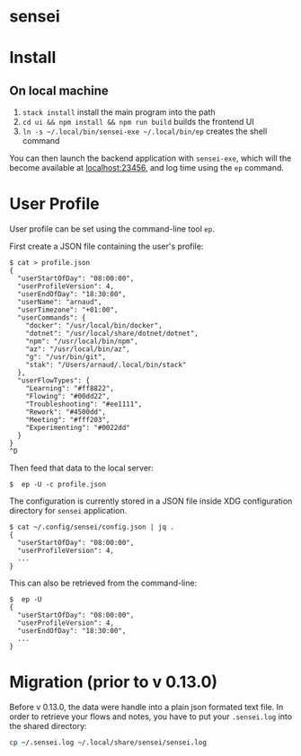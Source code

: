 # sensei

# Install

## On local machine

1. `stack install` install the main program into the path
2. `cd ui && npm install && npm run build` builds the frontend UI
3. `ln -s ~/.local/bin/sensei-exe ~/.local/bin/ep` creates the shell command

You can then launch the backend application with `sensei-exe`, which will the become available at [localhost:23456](http://localhost:23456), and log time using the `ep` command.

# User Profile

User profile can be set using the command-line tool `ep`.

First create a JSON file containing the user's profile:

```
$ cat > profile.json
{
  "userStartOfDay": "08:00:00",
  "userProfileVersion": 4,
  "userEndOfDay": "18:30:00",
  "userName": "arnaud",
  "userTimezone": "+01:00",
  "userCommands": {
    "docker": "/usr/local/bin/docker",
    "dotnet": "/usr/local/share/dotnet/dotnet",
    "npm": "/usr/local/bin/npm",
    "az": "/usr/local/bin/az",
    "g": "/usr/bin/git",
    "stak": "/Users/arnaud/.local/bin/stack"
  },
  "userFlowTypes": {
    "Learning": "#ff8822",
    "Flowing": "#00dd22",
    "Troubleshooting": "#ee1111",
    "Rework": "#4500dd",
    "Meeting": "#fff203",
    "Experimenting": "#0022dd"
  }
}
^D
```

Then feed that data to the local server:

```
$  ep -U -c profile.json
```

The configuration is currently stored in a JSON file inside XDG configuration directory for `sensei` application.

```
$ cat ~/.config/sensei/config.json | jq .
{
  "userStartOfDay": "08:00:00",
  "userProfileVersion": 4,
  ...
}
```

This can also be retrieved from the command-line:

```
$  ep -U
{
  "userStartOfDay": "08:00:00",
  "userProfileVersion": 4,
  "userEndOfDay": "18:30:00",
  ...
}
```

# Migration (prior to v 0.13.0)
Before v 0.13.0, the data were handle into a plain json formated text file.
In order to retrieve your flows and notes, you have to put your `.sensei.log` into the shared directory:
```bash
cp ~/.sensei.log ~/.local/share/sensei/sensei.log
```
